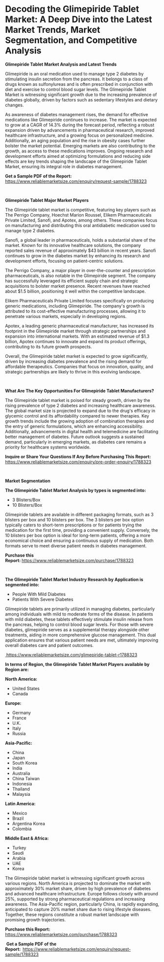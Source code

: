 <p><h1>Decoding the Glimepiride Tablet Market: A Deep Dive into the Latest Market Trends, Market Segmentation, and Competitive Analysis</h1></p><p><strong>Glimepiride Tablet Market Analysis and Latest Trends</strong></p>
<p><p>Glimepiride is an oral medication used to manage type 2 diabetes by stimulating insulin secretion from the pancreas. It belongs to a class of drugs known as sulfonylureas and is often prescribed in conjunction with diet and exercise to control blood sugar levels. The Glimepiride Tablet Market is witnessing significant growth due to the increasing prevalence of diabetes globally, driven by factors such as sedentary lifestyles and dietary changes. </p><p>As awareness of diabetes management rises, the demand for effective medications like Glimepiride continues to increase. The market is expected to grow at a CAGR of 14.3% during the forecast period, reflecting a robust expansion driven by advancements in pharmaceutical research, improved healthcare infrastructure, and a growing focus on personalized medicine. Additionally, an aging population and the rise in obesity cases further bolster the market potential. Emerging markets are also contributing to the growth, as access to these medications improves. Ongoing research and development efforts aimed at optimizing formulations and reducing side effects are key trends shaping the landscape of the Glimepiride Tablet Market, ensuring its integral role in diabetes management.</p></p>
<p><strong>Get a Sample PDF of the Report:&nbsp;</strong> <a href="https://www.reliablemarketsize.com/enquiry/request-sample/1788323?utm_campaign=2959&utm_medium=2&utm_source=Github&utm_content=ia&utm_term=19042025&utm_id=glimepiride-tablet">https://www.reliablemarketsize.com/enquiry/request-sample/1788323</a></p>
<p>&nbsp;</p>
<p><strong>Glimepiride Tablet Major Market Players</strong></p>
<p><p>The Glimepiride tablet market is competitive, featuring key players such as The Perrigo Company, Hoechst Marion Roussel, Elikem Pharmaceuticals Private Limited, Sanofi, and Apotex, among others. These companies focus on manufacturing and distributing this oral antidiabetic medication used to manage type 2 diabetes.</p><p>Sanofi, a global leader in pharmaceuticals, holds a substantial share of the market. Known for its innovative healthcare solutions, the company reported sales revenue of approximately $43 billion in recent years. Sanofi continues to grow in the diabetes market by enhancing its research and development efforts, focusing on patient-centric solutions.</p><p>The Perrigo Company, a major player in over-the-counter and prescription pharmaceuticals, is also notable in the Glimepiride segment. The company has successfully leveraged its efficient supply chain and strategic acquisitions to bolster market presence. Recent revenues have reached about $1.5 billion, positioning it well within the competitive landscape.</p><p>Elikem Pharmaceuticals Private Limited focuses specifically on producing generic medications, including Glimepiride. The company's growth is attributed to its cost-effective manufacturing processes, allowing it to penetrate various markets, especially in developing regions.</p><p>Apotex, a leading generic pharmaceutical manufacturer, has increased its footprint in the Glimepiride market through strategic partnerships and expansion into international markets. With an estimated revenue of $1.3 billion, Apotex continues to innovate and expand its product offerings, contributing to its future growth prospects.</p><p>Overall, the Glimepiride tablet market is expected to grow significantly, driven by increasing diabetes prevalence and the rising demand for affordable therapeutics. Companies that focus on innovation, quality, and strategic partnerships are likely to thrive in this evolving landscape.</p></p>
<p>&nbsp;</p>
<p><strong>What Are The Key Opportunities For Glimepiride Tablet Manufacturers?</strong></p>
<p><p>The Glimepiride tablet market is poised for steady growth, driven by the rising prevalence of type 2 diabetes and increasing healthcare awareness. The global market size is projected to expand due to the drug's efficacy in glycemic control and its affordability compared to newer therapies. Key growth trends include the growing adoption of combination therapies and the entry of generic formulations, which are enhancing accessibility. Additionally, advancements in digital health and telemedicine are facilitating better management of diabetes. Future outlook suggests a sustained demand, particularly in emerging markets, as diabetes care remains a priority for healthcare systems worldwide.</p></p>
<p><strong>Inquire or Share Your Questions If Any Before Purchasing This Report:</strong> <a href="https://www.reliablemarketsize.com/enquiry/pre-order-enquiry/1788323?utm_campaign=2959&utm_medium=2&utm_source=Github&utm_content=ia&utm_term=19042025&utm_id=glimepiride-tablet">https://www.reliablemarketsize.com/enquiry/pre-order-enquiry/1788323</a></p>
<p>&nbsp;</p>
<p><strong>Market Segmentation</strong></p>
<p><strong>The Glimepiride Tablet Market Analysis by types is segmented into:</strong></p>
<p><ul><li>3 Blisters/Box</li><li>10 Blisters/Box</li></ul></p>
<p><p>Glimepiride tablets are available in different packaging formats, such as 3 blisters per box and 10 blisters per box. The 3 blisters per box option typically caters to short-term prescriptions or for patients trying the medication for the first time, providing a convenient supply. Conversely, the 10 blisters per box option is ideal for long-term patients, offering a more economical choice and ensuring a continuous supply of medication. Both formats serve to meet diverse patient needs in diabetes management.</p></p>
<p><strong>Purchase this Report:&nbsp;</strong><a href="https://www.reliablemarketsize.com/purchase/1788323?utm_campaign=2959&utm_medium=2&utm_source=Github&utm_content=ia&utm_term=19042025&utm_id=glimepiride-tablet">https://www.reliablemarketsize.com/purchase/1788323</a></p>
<p>&nbsp;</p>
<p><strong>The Glimepiride Tablet Market Industry Research by Application is segmented into:</strong></p>
<p><ul><li>People With Mild Diabetes</li><li>Patients With Severe Diabetes</li></ul></p>
<p><p>Glimepiride tablets are primarily utilized in managing diabetes, particularly among individuals with mild to moderate forms of the disease. In patients with mild diabetes, these tablets effectively stimulate insulin release from the pancreas, helping to control blood sugar levels. For those with severe diabetes, glimepiride serves as a supplemental therapy alongside other treatments, aiding in more comprehensive glucose management. This dual application ensures that various patient needs are met, ultimately improving overall diabetes care and patient outcomes.</p></p>
<p><a href="https://www.reliablemarketsize.com/glimepiride-tablet-r1788323?utm_campaign=2959&utm_medium=2&utm_source=Github&utm_content=ia&utm_term=19042025&utm_id=glimepiride-tablet">&nbsp;https://www.reliablemarketsize.com/glimepiride-tablet-r1788323</a></p>
<p><strong>In terms of Region, the Glimepiride Tablet Market Players available by Region are:</strong></p>
<p>
    <p> <strong> North America: </strong>
        <ul>
            <li>United States</li>
            <li>Canada</li>
        </ul>
        </p> 
    <p> <strong> Europe: </strong>
        <ul>
            <li>Germany</li>
            <li>France</li>
            <li>U.K.</li>
            <li>Italy</li>
            <li>Russia</li>
        </ul>
        </p> 
    <p> <strong> Asia-Pacific: </strong>
        <ul>
            <li>China</li>
            <li>Japan</li>
            <li>South Korea</li>
            <li>India</li>
            <li>Australia</li>
            <li>China Taiwan</li>
            <li>Indonesia</li>
            <li>Thailand</li>
            <li>Malaysia</li>
        </ul>
        </p> 
    <p> <strong> Latin America: </strong>
        <ul>
            <li>Mexico</li>
            <li>Brazil</li>
            <li>Argentina Korea</li>
            <li>Colombia</li>
        </ul>
        </p> 
    <p> <strong> Middle East & Africa: </strong>
        <ul>
            <li>Turkey</li>
            <li>Saudi</li>
            <li>Arabia</li>
            <li>UAE</li>
            <li>Korea</li>
        </ul>
    </p>
    </p>
<p><p>The Glimepiride tablet market is witnessing significant growth across various regions. North America is projected to dominate the market with approximately 30% market share, driven by high prevalence of diabetes and advanced healthcare infrastructure. Europe follows closely with around 25%, supported by strong pharmaceutical regulations and increasing awareness. The Asia-Pacific region, particularly China, is rapidly expanding, anticipated to capture 20% market share due to rising lifestyle diseases. Together, these regions constitute a robust market landscape with promising growth trajectories.</p></p>
<p><strong>Purchase this Report: </strong><a href="https://www.reliablemarketsize.com/purchase/1788323?utm_campaign=2959&utm_medium=2&utm_source=Github&utm_content=ia&utm_term=19042025&utm_id=glimepiride-tablet">https://www.reliablemarketsize.com/purchase/1788323</a></p>
<p>&nbsp;<strong>Get a Sample PDF of the Report:&nbsp;&nbsp;</strong><a href="https://www.reliablemarketsize.com/enquiry/request-sample/1788323?utm_campaign=2959&utm_medium=2&utm_source=Github&utm_content=ia&utm_term=19042025&utm_id=glimepiride-tablet">https://www.reliablemarketsize.com/enquiry/request-sample/1788323</a></p>
<p><strong></strong></p>
<p><p></p><p></p><p></p></p>